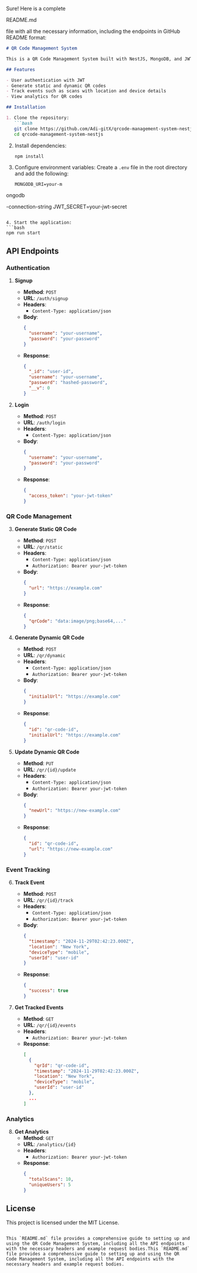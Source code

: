 Sure! Here is a complete 

README.md

 file with all the necessary information, including the endpoints in GitHub README format:

```markdown
# QR Code Management System

This is a QR Code Management System built with NestJS, MongoDB, and JWT for authentication. It allows users to generate static and dynamic QR codes, track events, and view analytics.

## Features

- User authentication with JWT
- Generate static and dynamic QR codes
- Track events such as scans with location and device details
- View analytics for QR codes

## Installation

1. Clone the repository:
   ```bash
   git clone https://github.com/Adi-gitX/qrcode-management-system-nestjs.git
   cd qrcode-management-system-nestjs
   ```

2. Install dependencies:
   ```bash
   npm install
   ```

3. Configure environment variables:
   Create a `.env` file in the root directory and add the following:
   ```env
   MONGODB_URI=your-m

ongodb

-connection-string
   JWT_SECRET=your-jwt-secret
   ```

4. Start the application:
   ```bash
   npm run start
   ```

## API Endpoints

### Authentication

1. **Signup**
   - **Method**: `POST`
   - **URL**: `/auth/signup`
   - **Headers**: 
     - `Content-Type: application/json`
   - **Body**:
     ```json
     {
       "username": "your-username",
       "password": "your-password"
     }
     ```
   - **Response**:
     ```json
     {
       "_id": "user-id",
       "username": "your-username",
       "password": "hashed-password",
       "__v": 0
     }
     ```

2. **Login**
   - **Method**: `POST`
   - **URL**: `/auth/login`
   - **Headers**: 
     - `Content-Type: application/json`
   - **Body**:
     ```json
     {
       "username": "your-username",
       "password": "your-password"
     }
     ```
   - **Response**:
     ```json
     {
       "access_token": "your-jwt-token"
     }
     ```

### QR Code Management

3. **Generate Static QR Code**
   - **Method**: `POST`
   - **URL**: `/qr/static`
   - **Headers**: 
     - `Content-Type: application/json`
     - `Authorization: Bearer your-jwt-token`
   - **Body**:
     ```json
     {
       "url": "https://example.com"
     }
     ```
   - **Response**:
     ```json
     {
       "qrCode": "data:image/png;base64,..."
     }
     ```

4. **Generate Dynamic QR Code**
   - **Method**: `POST`
   - **URL**: `/qr/dynamic`
   - **Headers**: 
     - `Content-Type: application/json`
     - `Authorization: Bearer your-jwt-token`
   - **Body**:
     ```json
     {
       "initialUrl": "https://example.com"
     }
     ```
   - **Response**:
     ```json
     {
       "id": "qr-code-id",
       "initialUrl": "https://example.com"
     }
     ```

5. **Update Dynamic QR Code**
   - **Method**: `PUT`
   - **URL**: `/qr/{id}/update`
   - **Headers**: 
     - `Content-Type: application/json`
     - `Authorization: Bearer your-jwt-token`
   - **Body**:
     ```json
     {
       "newUrl": "https://new-example.com"
     }
     ```
   - **Response**:
     ```json
     {
       "id": "qr-code-id",
       "url": "https://new-example.com"
     }
     ```

### Event Tracking

6. **Track Event**
   - **Method**: `POST`
   - **URL**: `/qr/{id}/track`
   - **Headers**: 
     - `Content-Type: application/json`
     - `Authorization: Bearer your-jwt-token`
   - **Body**:
     ```json
     {
       "timestamp": "2024-11-29T02:42:23.000Z",
       "location": "New York",
       "deviceType": "mobile",
       "userId": "user-id"
     }
     ```
   - **Response**:
     ```json
     {
       "success": true
     }
     ```

7. **Get Tracked Events**
   - **Method**: `GET`
   - **URL**: `/qr/{id}/events`
   - **Headers**: 
     - `Authorization: Bearer your-jwt-token`
   - **Response**:
     ```json
     [
       {
         "qrId": "qr-code-id",
         "timestamp": "2024-11-29T02:42:23.000Z",
         "location": "New York",
         "deviceType": "mobile",
         "userId": "user-id"
       },
       ...
     ]
     ```

### Analytics

8. **Get Analytics**
   - **Method**: `GET`
   - **URL**: `/analytics/{id}`
   - **Headers**: 
     - `Authorization: Bearer your-jwt-token`
   - **Response**:
     ```json
     {
       "totalScans": 10,
       "uniqueUsers": 5
     }
     ```

## License

This project is licensed under the MIT License.
```

This `README.md` file provides a comprehensive guide to setting up and using the QR Code Management System, including all the API endpoints with the necessary headers and example request bodies.This `README.md` file provides a comprehensive guide to setting up and using the QR Code Management System, including all the API endpoints with the necessary headers and example request bodies.